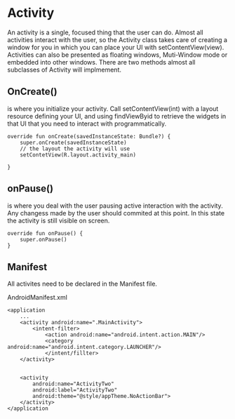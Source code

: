 # Activity
An activity is a single, focused thing that the user can do. Almost all activities interact with the user, so the Activity class takes care of creating a window for you in which you can place your UI with setContentView(view). Activities can also be presented as floating windows, Muti-Window mode or embedded into other windows. There are two methods almost all subclasses of Activity will implmement. 

## OnCreate()
is where you initialize your activity. Call setContentView(int) with a layout resource defining your UI, and using findViewByid to retrieve the widgets in that UI that you need to interact with programmatically. 

```
override fun onCreate(savedInstanceState: Bundle?) {
    super.onCreate(savedInstanceState)
    // the layout the activity will use
    setContetView(R.layout.activity_main)
    
}
```

## onPause()
is where you deal with the user pausing active interaction with the activity. Any changess made by the user should commited at this point. In this state the activity is still visible on screen. 
```
override fun onPause() {
    super.onPause()
}
```


## Manifest
All activites need to be declared in the Manifest file. 

AndroidManifest.xml
```
<application
    ...
    <activity android:name=".MainActivity">
        <intent-filter>
            <action android:name="android.intent.action.MAIN"/>
            <category android:name="android.intent.category.LAUNCHER"/>
            </intent/fillter>
    </activity>
    
    
    <activity
        android:name="ActivityTwo"
        android:label="ActivityTwo"
        android:theme="@style/appTheme.NoActionBar">
    </activity>
</application
```
